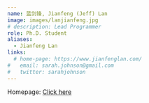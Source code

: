 ```yaml
---
name: 蓝剑锋, Jianfeng (Jeff) Lan
image: images/lanjianfeng.jpg
# description: Lead Programmer
role: Ph.D. Student
aliases:
  - Jianfeng Lan
links:
  # home-page: https://www.jianfenglan.com/
#   email: sarah.johnson@gmail.com
#   twitter: sarahjohnson
---
```


Homepage: [Click here](https://www.jianfenglan.com/)